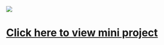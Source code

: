 <img src="https://raw.githubusercontent.com/Dare-marvel/Data_Structures/main/Images/Data%20Structures.png" >

# [Click here to view mini project](https://github.com/Dare-marvel/Journey_Planner)
